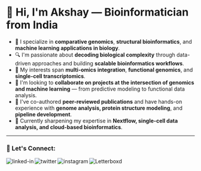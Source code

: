 # 👋 Hi, I'm Akshay — Bioinformatician from India

- 🧬 I specialize in **comparative genomics**, **structural bioinformatics**, and **machine learning applications in biology**.
- 🔍 I'm passionate about **decoding biological complexity** through data-driven approaches and building **scalable bioinformatics workflows**.
- 🧠 My interests span **multi-omics integration**, **functional genomics**, and **single-cell transcriptomics**.
- 🚀 I'm looking to **collaborate on projects at the intersection of genomics and machine learning** — from predictive modeling to functional data analysis.
- 📝 I've co-authored **peer-reviewed publications** and have hands-on experience with **genome analysis, protein structure modeling**, and **pipeline development**.
- 🌱 Currently sharpening my expertise in **Nextflow, single-cell data analysis, and cloud-based bioinformatics**.

---

### 🔗 Let's Connect:
[<img align="left" alt="linked-in" src="https://img.shields.io/badge/linkedin-%230077B5.svg?&style=for-the-badge&logo=linkedin&logoColor=white" />](https://www.linkedin.com/in/akshay-shirsath/)

[<img align="left" alt="twitter" src="https://img.shields.io/badge/twitter-%231DA1F2.svg?&style=for-the-badge&logo=twitter&logoColor=white" />](https://twitter.com/akshayonly_)

[<img align="left" alt="instagram" src="https://img.shields.io/badge/Instagram-E4405F?style=for-the-badge&logo=instagram&logoColor=white" />](https://www.instagram.com/akshayonly/)

[<img align="left" alt="Letterboxd" src="https://img.shields.io/badge/Letterboxd-00CC00?style=for-the-badge&logo=letterboxd&logoColor=white" />](https://letterboxd.com/akshayonly/)
